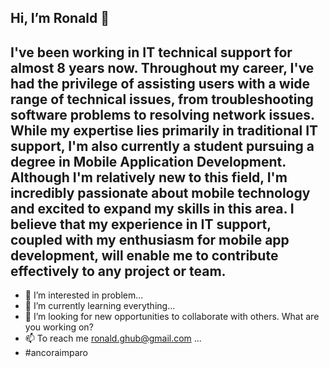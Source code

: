 ## Hi, I’m Ronald 👋
## I've been working in IT technical support for almost 8 years now. Throughout my career, I've had the privilege of assisting users with a wide range of technical issues, from troubleshooting software problems to resolving network issues. While my expertise lies primarily in traditional IT support, I'm also currently a student pursuing a degree in Mobile Application Development. Although I'm relatively new to this field, I'm incredibly passionate about mobile technology and excited to expand my skills in this area. I believe that my experience in IT support, coupled with my enthusiasm for mobile app development, will enable me to contribute effectively to any project or team.
- 👀 I’m interested in problem...
- 🌱 I’m currently learning everything...
- 💞️ I’m looking for new opportunities to collaborate with others. What are you working on?
- 📫 To reach me ronald.ghub@gmail.com ...
- #ancoraimparo
